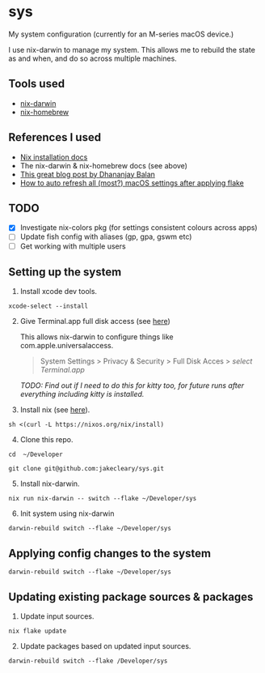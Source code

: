 # sys

My system configuration (currently for an M-series macOS device.)

I use nix-darwin to manage my system. This allows me to rebuild the state as and when, and do so across multiple machines.

## Tools used

- [nix-darwin](https://github.com/LnL7/nix-darwin)
- [nix-homebrew](https://github.com/zhaofengli/nix-homebrew)

## References I used

- [Nix installation docs](https://nixos.org/download/#nix-install-macos)
- The nix-darwin & nix-homebrew docs (see above)
- [This great blog post by Dhananjay Balan](https://blog.dbalan.in/blog/2024/03/25/boostrap-a-macos-machine-with-nix/index.html)
- [How to auto refresh all (most?) macOS settings after applying flake](https://medium.com/@zmre/nix-darwin-quick-tip-activate-your-preferences-f69942a93236)

## TODO

- [x] Investigate nix-colors pkg (for settings consistent colours across apps)
- [ ] Update fish config with aliases (gp, gpa, gswm etc)
- [ ] Get working with multiple users

## Setting up the system

1. Install xcode dev tools.
```
xcode-select --install
```

2. Give Terminal.app full disk access (see [here](https://github.com/LnL7/nix-darwin/issues/1049#issuecomment-2323505111))

    This allows nix-darwin to configure things like com.apple.universalaccess.

    > System Settings > Privacy & Security > Full Disk Acces > *select Terminal.app*

    _TODO: Find out if I need to do this for kitty too, for future runs after everything including kitty is installed._

3. Install nix (see [here](https://nixos.org/download/#nix-install-macos)).
```
sh <(curl -L https://nixos.org/nix/install)
```

4. Clone this repo.
```
cd  ~/Developer
```
```
git clone git@github.com:jakecleary/sys.git
```

5. Install nix-darwin.
```
nix run nix-darwin -- switch --flake ~/Developer/sys
```

6. Init system using nix-darwin
```
darwin-rebuild switch --flake ~/Developer/sys
```

## Applying config changes to the system

```
darwin-rebuild switch --flake ~/Developer/sys
```

## Updating existing package sources & packages

1. Update input sources.
```
nix flake update
```

2. Update packages based on updated input sources.
```
darwin-rebuild switch --flake /Developer/sys
```